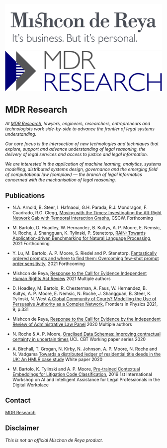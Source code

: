 ![Mishcon de Reya](https://github.com/mdrresearch/mdr-research/blob/main/images/mishcon_logo.png "Mishcon de Reya")
![MDR Research](https://github.com/mdrresearch/mdr-research/blob/main/images/MDR_Research_logo.png "MDR Research")

# MDR Research

*At [MDR Research](https://mdrresearch.co.uk/), lawyers, engineers, researchers, entrepreneurs and technologists work side-by-side to advance the frontier of legal systems understanding.*  

*Our core focus is the intersection of new technologies and techniques that explore, support and advance understanding of legal reasoning, the delivery of legal services and access to justice and legal information.*

*We are interested in the application of machine learning, analytics, systems modelling, distributed systems design, governance and the emerging field of computational law (complaw) — the branch of legal informatics concerned with the mechanisation of legal reasoning.*

## Publications

- N.A. Arnold, B. Steer, I. Hafnaoui, G.H. Parada, R.J. Mondragon, F. Cuadrado, R.G. Clegg, [Moving with the Times: Investigating the Alt-Right Network Gab with Temporal Interaction Graphs](https://github.com/mdrresearch/mdr-research/blob/main/Moving_with_the_Times), CSCW, Forthcoming


- M. Bartolo, D. Hoadley, W. Hernandez, B. Kultys, A. P. Moore, E. Nemsic, N. Roche, J. Shangguan, K. Tylinski, P. Stenetorp, [RAIN: Towards Application-driven Benchmarking for Natural Language Processing](https://github.com/mdrresearch/mdr-research/blob/main/RAIN_Benchmark), 2021 Forthcoming


- Y. Lu, M. Bartolo, A. P. Moore, S. Riedel and P. Stenetorp, [Fantastically ordered prompts and where to find them: Overcoming few-shot prompt order sensitivity](https://github.com/mdrresearch/mdr-research/blob/main/Fantastically_ordered_prompts), 2021 Forthcoming


- Mishcon de Reya, [Response to the Call for Evidence Independent Human Rights Act Review](https://github.com/mdrresearch/mdr-research/blob/main/Response_to_the_Call_for_Evidence_Human_Rights) 2021 Multiple authors


- D. Hoadley, M. Bartolo, R. Chesterman, A. Faus, W. Hernandez, B. Kultys, A. P. Moore, E. Nemsic, N. Roche, J. Shangguan, B. Steer, K. Tylinski, N. West [A Global Community of Courts? Modelling the Use of Persuasive Authority as a Complex Network](https://github.com/mdrresearch/mdr-research/blob/main/A_Global_Community_of_Courts), Frontiers in Physics 2021, 9, p.331


- Mishcon de Reya, [Response to the Call for Evidence by the Independent Review of Administrative Law Panel](https://github.com/mdrresearch/mdr-research/blob/main/Response_to_the_Call_for_Evidence_Administrative_Law) 2020 Multiple authors


- N. Roche & A. P. Moore, [Oraclised Data Schemas: Improving contractual certainty in uncertain times](https://github.com/mdrresearch/mdr-research/blob/main/Oraclised_Data_Schemas) UCL CBT Working paper series 2020


- A. Birchall, T. Grogan, N. Kirby, N. Johnson, A. P. Moore, N. Roche and N. Vadgama [Towards a distributed ledger of residential title deeds in the UK: An HMLR case study](https://github.com/mdrresearch/mdr-research/blob/main/Towards_a_distributed_ledger) White paper 2020


- M. Bartolo, K. Tylinski and A. P. Moore, [Pre-trained Contextual Embeddings for Litigation Code Classification](https://github.com/mdrresearch/mdr-research/blob/main/Pre-trained_Contextual_Embeddings), 2019 1st International Workshop on AI and Intelligent Assistance for Legal Professionals in the Digital Workplace

## Contact

[MDR Research](https://mdrresearch.co.uk/)

## Disclaimer

*This is not an official Mischon de Reya product.*
